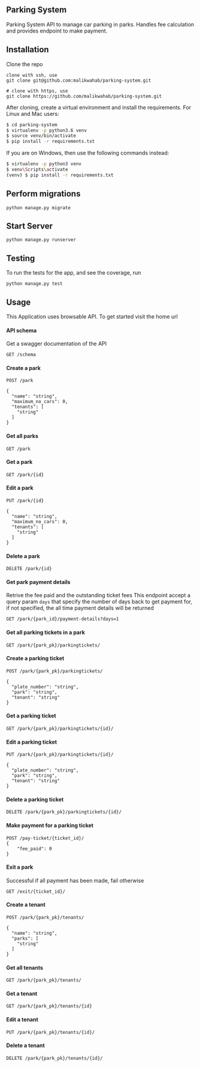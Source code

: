 ## Parking System

Parking System API to manage car parking in parks. Handles fee calculation and provides endpoint to make payment.

## Installation
Clone the repo
```
clone with ssh, use
git clone git@github.com:malikwahab/parking-system.git

# clone with https, use
git clone https://github.com/malikwahab/parking-system.git
```
After cloning, create a virtual environment and install the requirements. For Linux and Mac users:

 ```sh
$ cd parking-system
$ virtualenv -p python3.6 venv
$ source venv/bin/activate
$ pip install -r requirements.txt
 ```
 If you are on Windows, then use the following commands instead:

 ```sh
$ virtualenv -p python3 venv
$ venv\Scripts\activate
(venv) $ pip install -r requirements.txt
```

## Perform migrations
```
python manage.py migrate
```

## Start Server
```
python manage.py runserver
```

## Testing
To run the tests for the app, and see the coverage, run
```
python manage.py test
```

## Usage

This Application uses browsable API. To get started visit the home url

#### API schema
Get a swagger documentation of the API

```
GET /schema
```

#### Create a park
```
POST /park

{
  "name": "string",
  "maximum_no_cars": 0,
  "tenants": [
    "string"
  ]
}
```

#### Get all parks

```
GET /park
```

#### Get a park

```
GET /park/{id}
```

#### Edit a park

```
PUT /park/{id}

{
  "name": "string",
  "maximum_no_cars": 0,
  "tenants": [
    "string"
  ]
}
```

#### Delete a park

```
DELETE /park/{id}
```

#### Get park payment details

Retrive the fee paid and the outstanding ticket fees
This endpoint accept a query param `days` that specify the number of days back to get payment for, if not specified, the all time payment details will be returned
```
GET /park/{park_id}/payment-details?days=1
```

#### Get all parking tickets in a park

```
GET /park/{park_pk}/parkingtickets/
```

#### Create a parking ticket

```
POST /park/{park_pk}/parkingtickets/

{
  "plate_number": "string",
  "park": "string",
  "tenant": "string"
}

```

#### Get a parking ticket

```
GET /park/{park_pk}/parkingtickets/{id}/
```

#### Edit a parking ticket

```
PUT /park/{park_pk}/parkingtickets/{id}/

{
  "plate_number": "string",
  "park": "string",
  "tenant": "string"
}

```

#### Delete a parking ticket

```
DELETE /park/{park_pk}/parkingtickets/{id}/
```

#### Make payment for a parking ticket

```
POST /pay-ticket/{ticket_id}/
{
    "fee_paid": 0
}
```

#### Exit a park
Successful if all payment has been made, fail otherwise

```
GET /exit/{ticket_id}/
```

#### Create a tenant
```
POST /park/{park_pk}/tenants/

{
  "name": "string",
  "parks": [
    "string"
  ]
}

```

#### Get all tenants
```
GET /park/{park_pk}/tenants/
```

#### Get a tenant
```
GET /park/{park_pk}/tenants/{id}
```

#### Edit a tenant
```
PUT /park/{park_pk}/tenants/{id}/
```

#### Delete a tenant
```
DELETE /park/{park_pk}/tenants/{id}/
```
